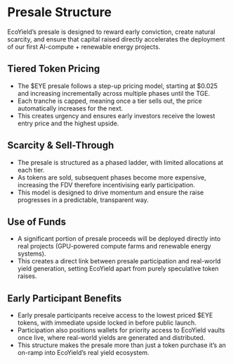 # Presale Structure

EcoYield’s presale is designed to reward early conviction, create natural scarcity, and ensure that capital raised directly accelerates the deployment of our first AI-compute + renewable energy projects.

## Tiered Token Pricing

* The $EYE presale follows a step-up pricing model, starting at $0.025 and increasing incrementally across multiple phases until the TGE.
* Each tranche is capped, meaning once a tier sells out, the price automatically increases for the next.
* This creates urgency and ensures early investors receive the lowest entry price and the highest upside.

## Scarcity & Sell-Through

* The presale is structured as a phased ladder, with limited allocations at each tier.
* As tokens are sold, subsequent phases become more expensive, increasing the FDV therefore incentivising early participation.
* This model is designed to drive momentum and ensure the raise progresses in a predictable, transparent way.

## Use of Funds

* A significant portion of presale proceeds will be deployed directly into real projects (GPU-powered compute farms and renewable energy systems).
* This creates a direct link between presale participation and real-world yield generation, setting EcoYield apart from purely speculative token raises.

## Early Participant Benefits

* Early presale participants receive access to the lowest priced $EYE tokens, with immediate upside locked in before public launch.
* Participation also positions wallets for priority access to EcoYield vaults once live, where real-world yields are generated and distributed.
* This structure makes the presale more than just a token purchase it’s an on-ramp into EcoYield’s real yield ecosystem.
